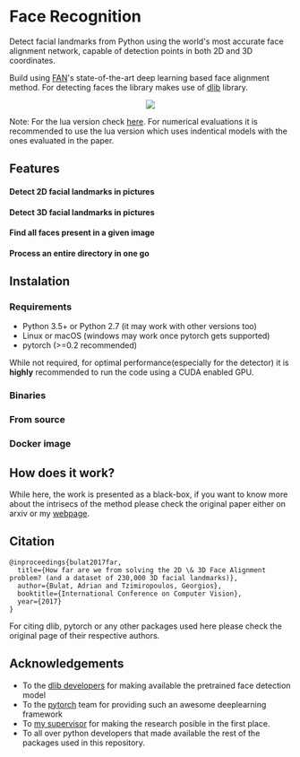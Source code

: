 # Face Recognition

Detect facial landmarks from Python using the world's most accurate face alignment network, capable of detection points in both 2D and 3D coordinates.

Build using [FAN](https://www.adrianbulat.com)'s state-of-the-art deep learning based face alignment method. For detecting faces the library makes use of [dlib](http://dlib.net/) library.

<div style="text-align:center"><img src ="https:/www.adrianbulat.com/images/face-alignment-adrian.gif" /></div>

Note: For the lua version check [here](https://github.com/1adrianb/2D-and-3D-face-alignment). For numerical evaluations it is recommended to use the lua version which uses indentical models with the ones evaluated in the paper.


## Features

#### Detect 2D facial landmarks in pictures

#### Detect 3D facial landmarks in pictures

#### Find all faces present in a given image

#### Process an entire directory in one go

## Instalation

### Requirements

* Python 3.5+ or Python 2.7 (it may work with other versions too)
* Linux or macOS (windows may work once pytorch gets supported)
* pytorch (>=0.2 recommended)

While not required, for optimal performance(especially for the detector) it is **highly** recommended to run the code using a CUDA enabled GPU.

### Binaries

### From source

### Docker image

## How does it work?

While here, the work is presented as a black-box, if you want to know more about the intrisecs of the method please check the original paper either on arxiv or my [webpage](https://www.adrianbulat.com).

## Citation

```
@inproceedings{bulat2017far,
  title={How far are we from solving the 2D \& 3D Face Alignment problem? (and a dataset of 230,000 3D facial landmarks)},
  author={Bulat, Adrian and Tzimiropoulos, Georgios},
  booktitle={International Conference on Computer Vision},
  year={2017}
}
```

For citing dlib, pytorch or any other packages used here please check the original page of their respective authors.

## Acknowledgements

* To the [dlib developers](http://dlib.net/) for making available the pretrained face detection model
* To the [pytorch](http://pytorch.org/) team for providing such an awesome deeplearning framework
* To [my supervisor](http://www.cs.nott.ac.uk/~pszyt/) for making the research posible in the first place.
* To all over python developers that made available the rest of the packages used in this repository.
